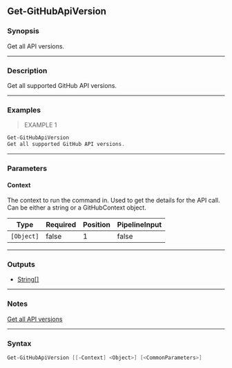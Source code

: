 Get-GitHubApiVersion
--------------------

### Synopsis
Get all API versions.

---

### Description

Get all supported GitHub API versions.

---

### Examples
> EXAMPLE 1

```PowerShell
Get-GitHubApiVersion
Get all supported GitHub API versions.
```

---

### Parameters
#### **Context**
The context to run the command in. Used to get the details for the API call.
Can be either a string or a GitHubContext object.

|Type      |Required|Position|PipelineInput|
|----------|--------|--------|-------------|
|`[Object]`|false   |1       |false        |

---

### Outputs
* [String[]](https://learn.microsoft.com/en-us/dotnet/api/System.String[])

---

### Notes
[Get all API versions](https://docs.github.com/rest/meta/meta#get-all-api-versions)

---

### Syntax
```PowerShell
Get-GitHubApiVersion [[-Context] <Object>] [<CommonParameters>]
```
